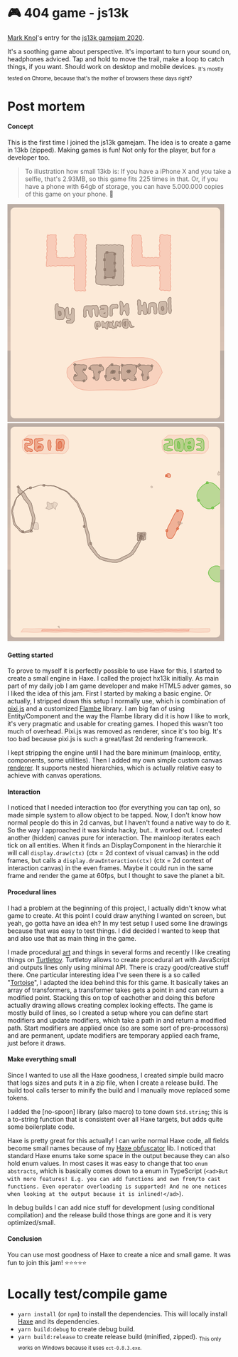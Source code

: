 # 🎮 404 game - js13k

[Mark Knol](https://twitter.com/mknol)'s entry for the [js13k gamejam 2020](https://js13kgames.com/).

It's a soothing game about perspective. It's important to turn your sound on, headphones adviced. 
Tap and hold to move the trail, make a loop to catch things, if you want.
Should work on desktop and mobile devices. <sub>It's mostly tested on Chrome, because that's the mother of browsers these days right?</sub>

# Post mortem

#### Concept

This is the first time I joined the js13k gamejam. The idea is to create a game in 13kb (zipped). Making games is fun! Not only for the player, but for a developer too. 

> To illustration how small 13kb is: If you have a iPhone X and you take a selfie, that's 2.93MB, so this game fits 225 times in that. Or, if you have a phone with 64gb of storage, you can have 5.000.000 copies of this game on your phone. 🤯

<img src="js13k-2020-markknol-splash.gif" /><img src="js13k-2020-markknol-gameplay.gif" />

#### Getting started

To prove to myself it is perfectly possible to use Haxe for this, I started to create a small engine in Haxe. I called the project hx13k initially. 
As main part of my daily job I am game developer and make HTML5 adver games, so I liked the idea of this jam.
First I started by making a basic engine. Or actually, I stripped down this setup I normally use, which is combination of [pixi.js](https://github.com/pixijs/pixi.js) and a customized [Flambe](https://github.com/aduros/flambe) library. 
I am big fan of using Entity/Component and the way the Flambe library did it is how I like to work, it's very pragmatic and usable for creating games. I hoped this wasn't too much of overhead.
Pixi.js was removed as renderer, since it's too big. It's too bad because pixi.js is such a great/fast 2d rendering framework.

I kept stripping the engine until I had the bare minimum (mainloop, entity, components, some utilities).
Then I added my own simple custom canvas [renderer](src/flambe/Renderer.hx). It supports nested hierarchies, which is actually relative easy to achieve with canvas operations.

#### Interaction

I noticed that I needed interaction too (for everything you can tap on), so made simple system to allow object to be tapped.
Now, I don't know how normal people do this in 2d canvas, but I haven't found a native way to do it. So the way I approached it was kinda hacky, but.. it worked out. 
I created another (hidden) canvas pure for interaction. The mainloop iterates each tick on all entities. 
When it finds an DisplayComponent in the hierarchie it will call `display.draw(ctx)` (ctx = 2d context of visual canvas) in the odd frames, but calls a `display.drawInteraction(ctx)` (ctx = 2d context of interaction canvas) in the even frames.
Maybe it could run in the same frame and render the game at 60fps, but I thought to save the planet a bit.

#### Procedural lines
I had a problem at the beginning of this project, I actually didn't know what game to create. 
At this point I could draw anything I wanted on screen, but yeah, go gotta have an idea eh? 
In my test setup I used some line drawings because that was easy to test things. I did decided I wanted to keep that and also use that as main thing in the game. 

I made procedural [art](https://www.curioos.com/markknol) and things in several forms and recently I like creating things on [Turtletoy](https://turtletoy.net/user/markknol). 
Turtletoy allows to create procedural art with JavaScript and outputs lines only using minimal API. There is crazy good/creative stuff there. 
One particular interesting idea I've seen there is a so called "[Tortoise](https://turtletoy.net/turtle/102cbd7c4d)", I adapted the idea behind this for this game. 
It basically takes an array of transformers, a transformer takes gets a point in and can return a modified point. Stacking this on top of eachother and doing this before actually drawing allows creating complex looking effects.
The game is mostly build of lines, so I created a setup where you can define start modifiers and update modifiers, which take a path in and return a modified path. 
Start modifiers are applied once (so are some sort of pre-processors) and are permanent, update modifiers are temporary applied each frame, just before it draws.

#### Make everything small

Since I wanted to use all the Haxe goodness, I created simple build macro that logs sizes and puts it in a zip file, when I create a release build. 
The build tool calls terser to minify the build and I manually move replaced some tokens.

I added the [no-spoon] library (also macro) to tone down `Std.string`; this is a to-string function that is consistent over all Haxe targets, but adds quite some boilerplate code.

Haxe is pretty great for this actually! I can write normal Haxe code, all fields become small names because of my [Haxe obfuscator]() lib. 
I noticed that standard Haxe enums take some space in the output because they can also hold enum values. In most cases it was easy to change that too `enum abstracts`, which is basically comes down to a enum in TypeScript (`<ad>But with more features! E.g. you can add functions and own from/to cast functions. Even operator overloading is supported! And no one notices when looking at the output because it is inlined!</ad>`).

In debug builds I can add nice stuff for development (using conditional compilation) and the release build those things are gone and it is very optimized/small.

#### Conclusion

You can use most goodness of Haxe to create a nice and small game. It was fun to join this jam! ⭐⭐⭐⭐⭐

# Locally test/compile game 

 * `yarn install` (or `npm`) to install the dependencies. This will locally install [Haxe](https://haxe.org) and its dependencies.
 * `yarn build:debug` to create debug build.
 * `yarn build:release` to create release build (minified, zipped). <sub>This only works on Windows because it uses `ect-0.8.3.exe`.</sub>
